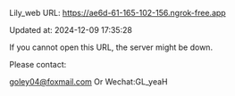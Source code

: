 Lily_web URL: https://ae6d-61-165-102-156.ngrok-free.app

Updated at: 2024-12-09 17:35:28

If you cannot open this URL, the server might be down.

Please contact: 

goley04@foxmail.com Or Wechat:GL_yeaH